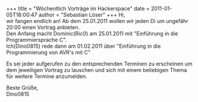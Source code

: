 +++
title = "Wöchentlich Vorträge im Hackerspace"
date = 2011-01-05T18:00:47
author = "Sebastian Löser"
+++
Hi,  
wir fangen endlich an\! Ab dem 25.01.2011 wollen wir jeden Di um
ungefähr 20:00 einen Vortrag anbieten.  
Den Anfang macht Dominic(Ric0) am 25.01.2011 mit "Einführung in die
Programmiersprache C".  
Ich(Dino0815) rede dann am 01.02.2011 über "Einführung in die
Programmierung von AVR's mit C"  
  
Es sei jeder aufgerufen zu den entsprechenden Terminen zu erscheinen um
dem jeweiligen Vortrag zu lauschen und sich mit einem beliebigen Thema
für weitere Termine anzumelden.  
  
Beste Grüße,  
Dino0815
